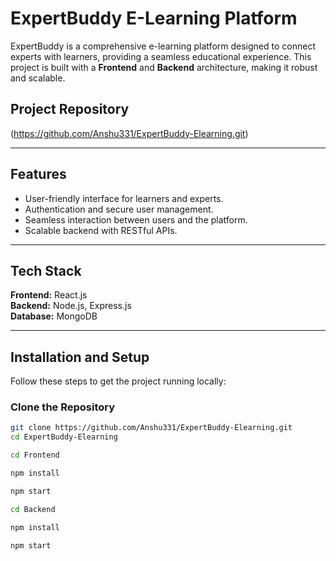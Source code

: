 # ExpertBuddy E-Learning Platform

ExpertBuddy is a comprehensive e-learning platform designed to connect experts with learners, providing a seamless educational experience. This project is built with a **Frontend** and **Backend** architecture, making it robust and scalable.

## Project Repository
(https://github.com/Anshu331/ExpertBuddy-Elearning.git)

---

## Features

- User-friendly interface for learners and experts.
- Authentication and secure user management.
- Seamless interaction between users and the platform.
- Scalable backend with RESTful APIs.

---

## Tech Stack

**Frontend:** React.js  
**Backend:** Node.js, Express.js  
**Database:** MongoDB  

---

## Installation and Setup

Follow these steps to get the project running locally:

### Clone the Repository
```bash
git clone https://github.com/Anshu331/ExpertBuddy-Elearning.git
cd ExpertBuddy-Elearning

cd Frontend

npm install

npm start

cd Backend

npm install

npm start


